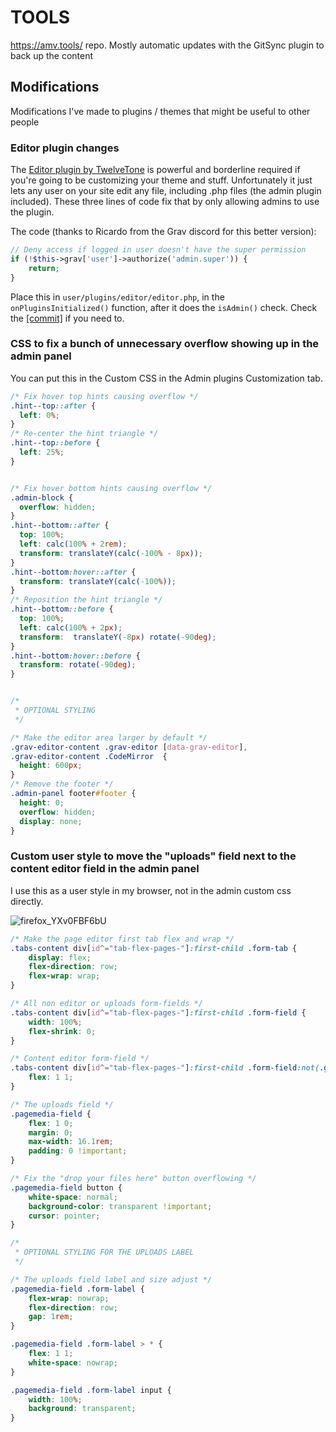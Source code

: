 # TOOLS

https://amv.tools/ repo. Mostly automatic updates with the GitSync plugin to back up the content

## Modifications

Modifications I've made to plugins / themes that might be useful to other people

### Editor plugin changes

The [Editor plugin by TwelveTone](https://www.twelvetone.tv/docs/developer-tools/grav-plugins/grav-editor-plugin) is powerful and borderline required if you're going to be customizing your theme and stuff. Unfortunately it just lets any user on your site edit any file, including .php files (the admin plugin included). These three lines of code fix that by only allowing admins to use the plugin.

The code (thanks to Ricardo from the Grav discord for this better version): 

```php
// Deny access if logged in user doesn't have the super permission
if (!$this->grav['user']->authorize('admin.super')) {
    return;
}
```

Place this in `user/plugins/editor/editor.php`, in the `onPluginsInitialized()` function, after it does the `isAdmin()` check. Check the [[commit]](https://github.com/reisir/tools/commit/8cc4f2f8b757a7f416f40e2448c05eb826c2e083#diff-e6d5beb6b8e50de531acdad73dac93c272a46e62b9bce55835cf50904666b29aR172-R176) if you need to.

### CSS to fix a bunch of unnecessary overflow showing up in the admin panel

You can put this in the Custom CSS in the Admin plugins Customization tab. 

```css
/* Fix hover top hints causing overflow */
.hint--top::after {
  left: 0%;
}
/* Re-center the hint triangle */
.hint--top::before {
  left: 25%;
}


/* Fix hover bottom hints causing overflow */
.admin-block {
  overflow: hidden;
}
.hint--bottom::after {
  top: 100%;
  left: calc(100% + 2rem);
  transform: translateY(calc(-100% - 8px));
}
.hint--bottom:hover::after {
  transform: translateY(calc(-100%));
}
/* Reposition the hint triangle */
.hint--bottom::before {
  top: 100%;
  left: calc(100% + 2px);
  transform:  translateY(-8px) rotate(-90deg);
}
.hint--bottom:hover::before {
  transform: rotate(-90deg);
}


/*
 * OPTIONAL STYLING
 */

/* Make the editor area larger by default */
.grav-editor-content .grav-editor [data-grav-editor],
.grav-editor-content .CodeMirror  {
  height: 600px;
}
/* Remove the footer */
.admin-panel footer#footer {
  height: 0;
  overflow: hidden;
  display: none;
}
```

### Custom user style to move the "uploads" field next to the content editor field in the admin panel

I use this as a user style in my browser, not in the admin custom css directly.

![firefox_YXv0FBF6bU](https://user-images.githubusercontent.com/93496808/227353320-1b583aca-7263-4ba7-ac74-c0f1bb8591be.png)

```css
/* Make the page editor first tab flex and wrap */
.tabs-content div[id^="tab-flex-pages-"]:first-child .form-tab {
    display: flex;
    flex-direction: row;
    flex-wrap: wrap;
}

/* All non editor or uploads form-fields */
.tabs-content div[id^="tab-flex-pages-"]:first-child .form-field {
    width: 100%;
    flex-shrink: 0;
}

/* Content editor form-field */
.tabs-content div[id^="tab-flex-pages-"]:first-child .form-field:not(.grid):not(.frontmatter):not(.form-label) {
    flex: 1 1;
}

/* The uploads field */
.pagemedia-field {
    flex: 1 0;
    margin: 0;
    max-width: 16.1rem;
    padding: 0 !important;
}

/* Fix the "drop your files here" button overflowing */
.pagemedia-field button {
    white-space: normal;
    background-color: transparent !important;
    cursor: pointer;
}

/* 
 * OPTIONAL STYLING FOR THE UPLOADS LABEL
 */

/* The uploads field label and size adjust */
.pagemedia-field .form-label {
    flex-wrap: nowrap;
    flex-direction: row;
    gap: 1rem;
}

.pagemedia-field .form-label > * {
    flex: 1 1;
    white-space: nowrap;
}

.pagemedia-field .form-label input {
    width: 100%;
    background: transparent;
}
```
